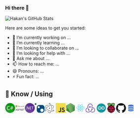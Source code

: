### Hi there 👋

![Hakan's GitHub Stats](https://github-readme-stats.vercel.app/api?username=hakanucaar&show_icons=true)

Here are some ideas to get you started:

- 🔭 I’m currently working on ...
- 🌱 I’m currently learning ...
- 👯 I’m looking to collaborate on ...
- 🤔 I’m looking for help with ...
- 💬 Ask me about ...
- 📫 How to reach me: ...
- 😄 Pronouns: ...
- ⚡ Fun fact: ...

## 🧠 Know / Using
<img src="https://github.com/github/explore/blob/master/topics/csharp/csharp.png?raw=true" height="32"/><img src="https://github.com/github/explore/blob/master/topics/aspnet/aspnet.png?raw=true" height="32"/><img src="https://github.com/github/explore/blob/master/topics/dotnet/dotnet.png?raw=true" height="32"/><img src="https://github.com/github/explore/blob/master/topics/nuget/nuget.png?raw=true" height="32"/><img src="https://github.com/github/explore/blob/master/topics/electron/electron.png?raw=true" height="32"/>
<img src="https://github.com/github/explore/blob/master/topics/javascript/javascript.png?raw=true" height="32"/><img src="https://github.com/github/explore/blob/master/topics/nodejs/nodejs.png?raw=true" height="32"/><img src="https://github.com/github/explore/blob/master/topics/react/react.png?raw=true" height="32"/><img src="https://github.com/github/explore/blob/master/topics/redux/redux.png?raw=true" height="32"/>
<img src="https://github.com/github/explore/blob/master/topics/arduino/arduino.png?raw=true" height="32"/><img src="https://github.com/github/explore/blob/master/topics/raspberry-pi/raspberry-pi.png?raw=true" height="32"/><img src="https://github.com/github/explore/blob/master/topics/github/github.png?raw=true" height="32"/><img src="https://github.com/github/explore/blob/master/topics/sql/sql.png?raw=true" height="32"/>
